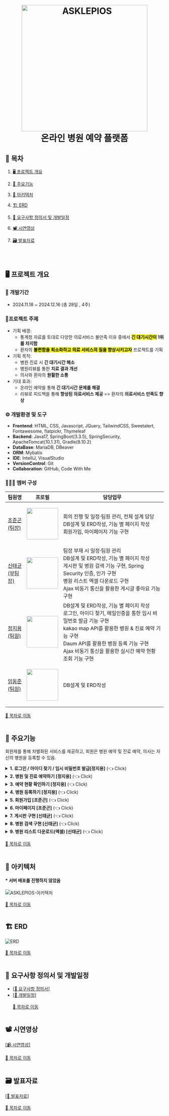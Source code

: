 <h1 align="center">
  <br>
  <img src="https://github.com/user-attachments/assets/7438f3f3-b3b1-4c8a-97b5-d38712131a62" alt="ASKLEPIOS" width="400">
  <br>
  온라인 병원 예약 플랫폼
  <br>
</h1>

## 📌 목차
1. [🖥️ 프로젝트 개요](#%EF%B8%8F-프로젝트-개요)
2. [📕 주요기능](#-주요기능)
3. [🔧 아키텍처](#-아키텍처)
4. [🏗️ ERD](#%EF%B8%8F-erd)
5. [📖 요구사항 정의서 및 개발일정](#-요구사항-정의서-및-개발일정)
6. [📽️ 시연영상](#%EF%B8%8F-시연영상)
7. [🗃️ 발표자료](#%EF%B8%8F-발표자료)

      <br><br>

## 🖥️ 프로젝트 개요
### :calendar: 개발기간
  - 2024.11.18 ~ 2024.12.16 (총 28일 , 4주)

### 🔖프로젝트 주제
  - 기획 배경: <br>
    - 통계청 자료를 토대로 다양한 의료서비스 불만족 이유 중에서 <strong><mark>긴 대기시간이</mark> 1위를 차지함</strong>
    - 환자의 <strong><mark>불편함을 최소화하고 의료 서비스의 질을 향상시키고자</mark></strong> 프로젝트를 기획
  - 기획 목적: <br>
    - 병원 진료 시 <strong>긴 대기시간 해소</strong>
    - 병원리뷰를 통한 <strong>치료 결과 개선</strong>
    - 의사와 환자의 <strong>원활한 소통</strong>
  - 기대 효과: <br>
    - 온라인 예약을 통해 <strong>긴 대기시간 문제를 해결</strong>
    - 리뷰로 피드백을 통해 <strong>향상된 의료서비스 제공</strong> => 환자의 <strong>의료서비스 만족도 향상</strong>
    
### ⚙️ 개발환경 및 도구
  - **Frontend**: HTML, CSS, Javascript, JQuery, TailwindCSS, Sweetalert, Fontawesome, flatpickr, Thymeleaf
  - **Backend**: Java17, SpringBoot(3.3.5), SpringSecurity, ApacheTomcat(10.1.31), Gradle(8.10.2)
  - **DataBase**: MariaDB, DBeaver
  - **ORM**: Mybatis
  - **IDE**: IntelliJ, VisualStudio
  - **VersionControl**: Git
  - **Collaboration**: GitHub, Code With Me
### 🧑‍🤝‍🧑 멤버 구성
|팀원명|프로필|담당업무|
|---|---|---|
|[조준곤<br>(팀장)](https://github.com/Jungon-Jo)|<p align="center"><img src="https://avatars.githubusercontent.com/u/174285554?v=4" width="100"></p>|회의 진행 및 일정·팀원 관리, 전체 설계 담당<br>DB설계 및 ERD작성, 기능 별 페이지 작성<br>회원가입, 마이페이지 기능 구현|
|[신태균<br>(부팀장)](https://github.com/Taekyun131)|<p align="center"><img src="https://avatars.githubusercontent.com/u/174299045?v=4" width="100"></p>|팀장 부재 시 일정·팀원 관리<br>DB설계 및 ERD작성, 기능 별 페이지 작성<br>게시판 및 병원 검색 기능 구현, Spring Security 인증, 인가 구현<br> 병원 리스트 엑셀 다운로드 구현<br>Ajax 비동기 통신을 활용한 게시글 좋아요 기능 구현 |
|[정지용<br>(팀원)](https://github.com/98jiyong)|<p align="center"><img src="https://avatars.githubusercontent.com/u/119985920?v=4" width="100"></p>|DB설계 및 ERD작성, 기능 별 페이지 작성<br>로그인, 아이디 찾기, 메일인증을 통한 임시 비밀번호 발급 기능 구현 <br>kakao map API를 활용한 병원 & 진료 예약 기능 구현<br>Daum API를 활용한 병원 등록 기능 구현<br>Ajax 비동기 통신을 활용한 실시간 예약 현황 조회 기능 구현 |
|[임동준<br>(팀원)](https://github.com/NAGABARA)|<p align="center"><img src="https://avatars.githubusercontent.com/u/174768701?v=4" width="100"></p>|DB설계 및 ERD작성|

[📌 목차로 이동](#-목차)
<br><br>

## 📕 주요기능
회원제를 통해 차별화된 서비스를 제공하고, 회원은 병원 예약 및 진료 예약, 의사는 자신의 병원을 등록할 수 있음.

<details>
  <summary><b>1. 로그인 / 아이디 찾기 / 임시 비밀번호 발급[정지용]</b> (👈 Click)</summary>
  <br>
  <div markdown="1">
    <h3>로그인</h3>
    <ol>
      <li>회원제를 통한 ¹퀵메뉴 및 ²실시간 예약 순위 정보를 제공하여 차별화된 서비스를 구현.</li>
      <img src="https://github.com/user-attachments/assets/1c67cf2b-a618-450d-a810-eb21dbb53cc4" width="600" alt="로그인1"><br>
      <li>Security를 활용하여 로그인.
      <ul>
      <li>모든 정보를 올바르게 입력해야만 로그인이 가능하며,</li>
      <li>실패 시 => Config의 오류 메시지를 받아서 View로 반환.</li>
      </ul>
      </li>
      <img src="https://github.com/user-attachments/assets/463491af-6e48-453c-9a22-54d1251ebae9" width="400" alt="로그인2"><br>
      <li>성공 시 => 퀵메뉴 및 실시간 예약순위를 확인할 수 있고, 회원별 기능 사용 가능.</li>
      <img src="https://github.com/user-attachments/assets/059796e1-9c9e-4d18-b0d4-99c80df947cc" width="600" alt="로그인3">
    </ol>
    <br>
    <h3>아이디 찾기</h3>
    <ul>
      <li>회원은 이름과 주민등록번호를 입력해 아이디를 찾을 수 있음.</li>
      <li>필수정보를 입력하지 않으면 경고문이 나타나며, 아이디를 찾을 수 없음.</li>
      <img src="https://github.com/user-attachments/assets/0889b60c-462a-4440-90f3-4d8e14a5d150" alt="아이디 찾기1"><br>
      <li>실패 시 => 입력한 정보가 일치하지 않다는 경고문이 나타남.</li>
      <img src="https://github.com/user-attachments/assets/06cbbb4a-86dc-4b0c-b1ee-ef8d77714210" width="400" alt="아이디 찾기2"><br>
      <li>성공 시 => 마스킹 된 자신의 아이디를 확인할 수 있음.</li>
      <img src="https://github.com/user-attachments/assets/beb7d563-a136-417e-bf86-5fbe07f91a68" width="400" alt="아이디 찾기3">
    </ul>
    <br>
    <h3>임시 비밀번호 발급</h3>
    <ul>
      <li>메일을 통해 일회용 인증코드를 전송하여 본인확인 후 임시 비밀번호를 발급 받을 수 있음.</li>
      <img src="https://github.com/user-attachments/assets/38c7def0-34c7-4095-a05c-550ad51ddc11" alt="임시 비밀번호 발급1">
      <li>회원가입시 입력한 아이디와 이메일이 일치해야 이메일 인증이 가능.</li>
      <img src="https://github.com/user-attachments/assets/bde7edff-1a37-4656-9a61-8a405a23ddfc" width="400" alt="임시 비밀번호 발급2">
      <li>인증코드를 통한 인증번호 확인 후 임시 비밀번호 발급 가능.</li>
      <img src="https://github.com/user-attachments/assets/3cbf7e9c-e6eb-4176-92b3-c4cc50f88ed8" width="400" alt="임시 비밀번호 발급3">
    </ul>
  </div>
</details>

<details>
  <summary><b>2. 병원 및 진료 예약하기 [정지용]</b> (👈 Click)</summary>
  <br>
  <div markdown="1">
    <h3>병원 예약</h3>
    <ul>
      <li>초기화면</li>
      <ul>
        <li>초기화면은 리스트와 지도에 아무것도 표시되지 않음</li>
        <li>위치 정보 제공 동의 시 사용자 위치 중심으로 맵과 리스트에 병원을 제공</li>
      </ul>
      <img src="https://github.com/user-attachments/assets/1dd32c0f-0f16-4dd9-8cbf-d32564b75ea9" width="600" alt="예약1">
      <li>병원 클릭 시</li>
      <ul>
        <li>해당 병원이 플랫폼에 등록돼있으면 예약하기 버튼을 표시</li>
        <li>해당 병원에 마커 클릭시 도착지를 자동 입력하여 길찾기 서비스 제공</li>
        <li>사용자는 손쉽게 출발지를 입력해 길을 찾을 수 있음.</li>
      </ul>
      <img src="https://github.com/user-attachments/assets/adc218c4-9c2a-4026-ac0d-61344dbd3ad8" width="600" alt="예약2">
      <li>병원 검색 시</li>
      <ul>
        <li>지역 검색 시 해당 지역 중심으로 병원 정보를 제공</li>
        <li>키워드 검색을 통해 원하는 지역의 진료과목 또한 검색 가능</li>
      </ul>
      <img src="https://github.com/user-attachments/assets/8a64423c-281a-48d2-b041-6c4d8b539f3b" width="600" alt="예약3">
    </ul>
    <h3>병원 예약 및 진료 예약</h3>
    <ul>
      <li>예약하기 버튼 클릭 시</li>
      <ul>
        <li>예약하기 버튼 클릭 시 해당 병원에 대한 상세정보를 확인할 수 있음.</li>
        <li>해당 병원 정보를 확인한 후 원하는 의사를 선택해 예약 가능</li>
        <li>예약 시 선택한 병원, 담당 의사, 사용자 정보가 자동으로 입력됨.</li>
      </ul>
      <img src="https://github.com/user-attachments/assets/354e9ea3-5823-4d0d-9c4c-d86d7c389480" width="600" alt="예약4">
    </ul>
    <br>
      <h3>진료 예약</h3>
      <ul>
      <li>진료 예약 시</li>
      <ul>
        <li>날짜 선택 시 해당 날짜에 예약 가능한 시간대 확인 가능</li>
        <li>이미 예약된 시간은 예약이 불가능하도록 선택 불가능</li>
        <li>회원은 원하는 시간대 및 간단한 메모를 작성한 후 예약을 진행</li>
      </ul>
      <img src="https://github.com/user-attachments/assets/e0ecb3f5-5f4f-4efb-87c1-0b10e897d483" width="600" alt="예약5">
    </ul>
    <br>
  </div>
</details>

<details>
  <summary><b>3. 예약 현황 확인하기 [정지용]</b> (👈 Click)</summary>
  <br>
  <h3>예약현황 확인</h3>
  <ul>
    <li>회원은 자신이 예약한 내용을 예약 현황을 통해 확인할 수 있음.</li>
    <img src="https://github.com/user-attachments/assets/99385c2f-ed6e-4043-af39-04ec53be4ddf" width="600" alt="예약현황 확인1">
  </ul>
  <br>
  <ul>
    <li>예약 현황을 클릭 시 현재 내가 예약한 진료의 상태를 확인할 수 있음(대기 / 거절 / 승인).</li>
    <img src="https://github.com/user-attachments/assets/7b0e7d69-b2d4-4604-b4c0-3d481ea4b621" width="600" alt="예약현황 확인2">
  </ul>
  <br>
  <ul>
    <li>담당 의사가 진료 상태를 변경하면 실시간으로 회원의 예약 현황에서도 상태가 변경됨.<br>
    => <b>담당 의사는 진료 시간에 맞춰 다음 환자의 예약 상태를 알맞게 변경 가능.</b></li>
    <img src="https://github.com/user-attachments/assets/59805f57-9b68-43fe-91b8-3122348d21bd" width="600" alt="예약현황 확인3">
  </ul>
</details>

<details>
  <summary><b>4. 병원 등록하기 [정지용]</b> (👈 Click)</summary>
  <br>
  <h3>병원 등록</h3>
  <ul>
    <li>초기 화면</li>
    <ul>
      <li>의사는 병원 등록을 통해 병원을 등록할 수 있음.</li>
    </ul>
    <img src="https://github.com/user-attachments/assets/ef42a354-559c-4c9b-b2e8-645f870e47fb" width="600" alt="병원 등록하기1">
  </ul>
  <br>
  <ul>
    <li>중복 확인</li>
    <ul>
      <li>기존에 이미 등록된 병원이라면, 경고 문구를 표시하고 등록이 불가.</li>
    </ul>
    <img src="https://github.com/user-attachments/assets/544b8eb7-03b4-421d-83e4-f97c35422224" width="600" alt="병원 등록하기2">
  </ul>
  <br>
  <ul>
    <li>중복 확인</li>
    <ul>
      <li>신규 병원이라면, 확인 문구를 표시하고 상세 주소칸이 활성화됨.</li>
    </ul>
    <img src="https://github.com/user-attachments/assets/2da9e553-2178-4b8c-a689-91ba2a50a9e5" width="600" alt="병원 등록하기3">
  </ul>
  <br>
  <ul>
    <li>병원 등록</li>
    <ul>
      <li>병원에 대한 상세정보를 입력한 후 병원 등록.</li>
    </ul>
    <img src="https://github.com/user-attachments/assets/d9a06743-226c-49d2-a127-cbf3791d1e9a" width="600" alt="병원 등록하기4">
  </ul>
  <br>
  <ul>
    <li>등록된 병원 확인</li>
    <ul>
      <li>병원 검색을 통해 병원이 잘 등록됐는지 조회.</li>
    </ul>
    <img src="https://github.com/user-attachments/assets/44b94cff-5de6-4061-b831-099d816ba83e" width="600" alt="병원 등록하기5">
  </ul>
</details>

<details>
  <summary><b>5. 회원가입 [조준곤]</b> (👈 Click)</summary>
  <br>
  <h3>BOM 관리 - 세부목록 조회</h3>
  <ul>
    <li>제품번호 클릭 시, 해당하는 자재리스트를 화면에서 바로 조회할 수 있다.</li>
    <img src="https://github.com/heyJSH/CNR_FURNITURE/assets/150403977/e5d0454b-2828-4f13-8cf2-923272e72988" alt="BOM 세부목록 조회">
  </ul>
  <br>
  <h3>BOM 관리 - 세부목록 수정</h3>
  <ul>
    <li>원하는 행의 [수정] 버튼을 누른 후 값을 입력하고 [수정] 버튼을 누르면 DB에 저장된다.</li>
    <li>취소시 저장된 수량값이 DB에 다시 저장된다.</li>
    <img src="https://github.com/heyJSH/CNR_FURNITURE/assets/150403977/d97aab8b-b26f-41bb-a83a-096e10483150" alt="BOM 수정">
  </ul>
  <br>
  <h3>BOM 관리 - BOM 등록</h3>
  <ul>
    <li>'제품번호', '자재번호'를 선택하고 '단위', '수량'을 입력한 후, [추가] 버튼을 누르면 DB에 저장된다.</li>
    <li>등록된 '제품번호'와 '자재번호'가 존재할 경우, [추가] 버튼 클릭시 오류 메세지가 출력된다.</li>
    <img src="https://github.com/heyJSH/CNR_FURNITURE/assets/150403977/2fd179a2-0b65-4c76-a657-331d633e9faa" alt="BOM 등록">
  </ul>
</details>

<details>
  <summary><b>6. 마이페이지 [조준곤]</b> (👈 Click)</summary>
  <br>
  <h3>작업자 스케쥴 조회</h3>
  <ul>
    <li>구글 캘린더 API를 적용하여 작업자의 스케쥴을 조회할 수 있도록 했다.</li>
    <li>select box의 option에서 검색 주제를 선택한 후, 키워드를 입력하여 검색하면 해당하는 내용의 목록을 볼 수 있다.</li>
    <img src="https://github.com/heyJSH/CNR_FURNITURE/assets/150403977/f89201c2-f113-4e08-91e1-25d5cc13d0ed" alt="작업자 스케쥴 조회">
  </ul>
</details>

<details>
  <summary><b>7. 게시판 구현 [신태균]</b> (👈 Click)</summary>
  <br>
  <h3>제조지시/제조수행지시/공정정보관리 - 검색</h3>
  <ul>
    <li>datalist를 사용하여 검색 키워드를 입력하거나, 선택할 수 있다.</li>
    <img src="https://github.com/heyJSH/CNR_FURNITURE/assets/150403977/57b4268a-f21e-403b-adcf-7a5f3942cd58" alt="제조지시 등 검색list">
  </ul>
  <br>
  <h3>제조지시 - 등록</h3>
  <ul>
    <li>[등록] 버튼을 누르면 모달창이 뜬다.</li>
    <li>계약 목록에서 원하는 계약을 선택한 후 [+] 버튼을 누르면, 계약 정보가 자동으로 등록된다.</li>
    <li>세부 정보를 입력하고 [추가] 버튼을 누르면 제조지시 목록에 나타난다.</li>
    <img src="https://github.com/heyJSH/CNR_FURNITURE/assets/150403977/2c8ec92d-d1c9-4c32-aebf-e2bcf1f43407" alt="제조지시 등록1">
    <li>원하는 만큼 정보를 추가한 후, [등록] 버튼을 누르면 DB에 저장된다.</li>
    <img src="https://github.com/heyJSH/CNR_FURNITURE/assets/150403977/1b795249-6b2e-45dd-a4fe-a4b974a03de8" alt="제조지시 등록2">
  </ul>
  <br>
  <h3>제조지시 - PDF 저장</h3>
  <ul>
    <li>'제조지시 목록'에서 저장을 원하는 행의 체크박스를 선택 후, [계약 내역서]를 누르면 '제품 공급 계약 내역서'를 조회할 수 있다.</li>
    <img src="https://github.com/heyJSH/CNR_FURNITURE/assets/150403977/b56036b9-b660-41fe-ad2f-9cc3e7b32329" alt="pdf 저장1">
    <li>jsPDF 라이브러리를 연결하여, [PDF로 보기] 버튼을 누르면 PDF 파일로 저장할 수 있다.</li>
    <img src="https://github.com/heyJSH/CNR_FURNITURE/assets/150403977/87d47a84-7aa2-44ab-aad7-e09e99d5a252" alt="pdf 저장2">
  </ul>
  <br>
  <h3>제조수행지시 - 등록</h3>
  <ul>
    <li>[등록] 버튼을 누르면 제조수행지시등록 모달창이 뜬다.</li>
    <img src="https://github.com/heyJSH/CNR_FURNITURE/assets/150403977/1eb05ea4-44f2-474d-8759-b57e4a705279" alt="제조수행지시 등록1">
    <li>내용을 입력한 후, [추가] 버튼을 누르면 하단에 목록이 생긴다.</li>
    <li>추가한 목록은 [삭제] 버튼을 통해 삭제할 수 있다.</li>
    <li>원하는 만큼 추가한 후, [등록] 버튼을 누르면 DB에 저장된다.</li>
    <img src="https://github.com/heyJSH/CNR_FURNITURE/assets/150403977/0da4d35e-d7ed-4026-a3fd-acf18b0eee34" alt="제조수행지시 등록2">
  </ul>
  <br>
  <h3>공정정보관리 - 등록</h3>
  <ul>
    <li>[등록] 버튼을 누르면 공정정보등록 모달창이 뜬다.</li>
    <img src="https://github.com/heyJSH/CNR_FURNITURE/assets/150403977/42f99311-f22a-4090-9f8e-45226459ef09" alt="공정정보 등록1">
    <li>'설비목록'에서 검색을 통해 조회가 가능하고, 원하는 설비를 선택한 후, [+] 버튼을 누르면 '추가된 설비목록'으로 이동한다.</li>
    <li>'추가된 설비목록'에서 원하는 설비를 선택하고 [+] 버튼을 누르면 상단의 input에 값이 채워진다.</li>
    <li>나머지 세부정보를 입력하고 [공정등록] 버튼을 누르면 DB에 저장된다.</li>
    <img src="https://github.com/heyJSH/CNR_FURNITURE/assets/150403977/4eb97f31-353a-46ba-b9a2-bf8cef55ad7d" alt="공정정보 등록2">
  </ul>
</details>

<details>
  <summary><b>8. 병원 검색 구현 [신태균]</b> (👈 Click)</summary>
  <br>
  <h3>공정관리 - 작업관리 - 검색 및 조회</h3>
  <ul>
    <li>대부분의 검색항목을 datalist를 이용하여 해당하는 항목의 정보를 확인하고 가져올 수 있도록 했다.</li>
    <img src="https://github.com/heyJSH/CNR_FURNITURE/assets/150403977/37933cfc-ed88-4cc4-a2f0-769c4952e9db" alt="작업관리 검색">
  </ul>
  <br>
  <h3>공정관리 - 작업관리 - 조회 및 작업등록</h3>
  <ul>
    <li>work의 작업목록 위에 있는 [작업등록] 버튼을 누르면 '작업등록 모달창'이 뜬다.</li>
    <img src="https://github.com/heyJSH/CNR_FURNITURE/assets/150403977/846c1325-e839-474e-971f-2229d2c02a2f" alt="작업등록1">
    <li>'제조LOT번호'를 입력하면,<br>'제품번호', '제품명', '생산단위'의 내용이 자동으로 채워진다.</li>
    <li>'공정번호'를 입력하면,<br>'설비번호', '설비명', '작업위치', '남은생산수량'의 내용이 자동으로 채워진다.</li>
    <img src="https://github.com/heyJSH/CNR_FURNITURE/assets/150403977/a8dd3322-7fa9-42e8-99d7-3b2baf81c18a" alt="작업등록2">
    <li>나머지 세부 정보를 입력한 후, [추가] 버튼을 누르면 입력한 데이터가 배열에 저장되고 '작업등록목록'을 조회할 수 있다.</li>
    <img src="https://github.com/heyJSH/CNR_FURNITURE/assets/150403977/59a5476d-1ecc-4470-ae50-680bd890efdc" alt="작업등록3">
    <li>원하는 만큼 추가한 후, [등록] 버튼을 누르면 DB에 저장된다.</li>
    <li>이 때, 소요시간 계산 수식은 다음과 같다.</li>
    <ul>
      <li>소요시간 = 작업종료시간 - 작업시작시간</li>
      <li>조건1. 작업시간 차이가 810분(13시간 30분) 이상인 경우 -90분</li>
      <li>조건2. 작업시간 차이가 4시간 이상 8시간 미만인 경우 -30분</li>
      <li>조건3. 작업시간 차이가 4시간 미만인 경우 -0분</li>
      <li>그 외. -60분</li>
    </ul>
  </ul>
  <br>
  <h3>공정관리 - 작업관리 - 작업 상세 및 수정/삭제</h3>
  <ul>
    <li>work의 '작업목록' 중, [작업상세] 버튼을 누르면, 작업상세 조회와 수정/삭제를 할 수 있는 모달창이 나타난다.</li>
    <li>앞서 작업등록에 이용된 것처럼, '작업종료시간 - 작업시작시간'으로 소요시간을 계산한다.</li>
    <li>작업시작시간이 현재시간보다 과거라면, 이미 작업이 시작된 것으로 readonly 속성을 가진다.</li>
    <img src="https://github.com/heyJSH/CNR_FURNITURE/assets/150403977/e7d83890-26a1-492e-a4de-31b682f5e586" alt="작업상세 수정1">
    <ul>
      <li><b>수정할 경우, 한 번에 수정되어야 할 사항은 다음과 같다.</b></li>
      1. 생산수량이 1 이상일 경우, process 테이블의 누적생산수량에 합해진다.<br>
      2. 진행상황이 '작업중'일 경우, 설비 작동 테이블의 MW_STATUS = '가동'<br>
      3. 진행상황이 '작업정지' 혹은 '작업종료'일 경우, 설비 작동 테이블의 MW_STATUS = '비가동'<br>
      4. 진행상황이 '작업중단'일 경우, 설비 작동 테이블의 MW_STATUS = '수리중', MW_CONDITION = '수리요청'
    </ul>
    <li>한 번에 수정하기 위하여, MyBatis를 이용해 작성한 쿼리를 트랜잭션 처리하도록 했다.</li>
    <img src="https://github.com/heyJSH/CNR_FURNITURE/assets/150403977/9928b7a8-e445-4023-b076-c020e801b047" alt="작업상세 수정2">
  </ul>
  <br>
  <h3>공정관리 - 작업관리 - 자재투입 - 등록</h3>
  <ul>
    <li>work의 '작업목록' 위에 있는 [자재투입] 버튼을 누르면, 자재투입등록 모달창이 나타난다.</li>
    <img src="https://github.com/heyJSH/CNR_FURNITURE/assets/150403977/3e3ffdc3-e638-4df8-ac96-2a20eb42f6b5" alt="자재투입 등록1">
    <li>'제조LOT번호'를 입력하면, 해당하는 '제조LOT번호'에 따른 '공정번호'를 조회하고, 선택할 수 있다.</li>
    <li>'공정번호'를 선택하면, '제품번호', '제품명', '계획생산수량'의 내용이 자동으로 채워진다.</li>
    <li>불러온 '제품번호'에 따른 BOM의 '자재번호' 목록을 조회하고 선택할 수 있다.</li>
    <img src="https://github.com/heyJSH/CNR_FURNITURE/assets/150403977/5ce67b24-989e-4225-962b-1379a477b6f6" alt="자재투입 등록2">
    <li>'자재번호'를 선택하면, 해당하는 '자재번호'에 따른 '자재명', '제품1EA별 투입수량', '최소투입수량', '단위'의 내용이 자동으로 채워진다.</li>
    <img src="https://github.com/heyJSH/CNR_FURNITURE/assets/150403977/7dcfb793-bfea-4858-8b4e-ba5082463107" alt="자재투입 등록3">
    <li>'투입수량'을 입력하고 [추가] 버튼을 누르면, 추가할 자재투입내역을 미리 보여주는 테이블이 생성된다.</li>
    <li>만약, '자재투입목록'의 [삭제] 버튼을 누르면, 배열에 저장된 자재투입내역이 삭제된다.</li>
    <img src="https://github.com/heyJSH/CNR_FURNITURE/assets/150403977/b7fc49cc-76d0-4f54-9b6d-0f0ee72578bb" alt="자재투입 등록4">
    <li>추가된 자재투입목록을 확인 후, [등록] 버튼을 누르면, DB에 저장된다.</li>
    <img src="https://github.com/heyJSH/CNR_FURNITURE/assets/150403977/e5e5dac8-c013-496a-a83b-439d43de2fa8" alt="자재투입 등록5">
  </ul>
  <br>
  <h3>공정관리 - 작업관리 - 자재투입 - 수정</h3>
  <ul>
    <li>work의 '자재투입내역' 중, [수정] 버튼을 누르면 '자재투입수정' 모달창이 나타난다.</li>
    <li>'투입수량'을 수정하고 [수정] 버튼을 누르면, DB에 저장된다.</li>
    <img src="https://github.com/heyJSH/CNR_FURNITURE/assets/150403977/3fb784fb-1651-49d8-afff-275d04a860d9" alt="자재투입 수정1">
  </ul>
  <br>
  <h3>공정관리 - 작업자관리 - 등록/상세 및 수정/삭제</h3>
  <ul>
    <li>workerInsert의 '작업자배치' 중, [관리] 버튼을 누르면, '작업자관리' 모달창이 나타난다.</li>
    <li>작업자 관리 모달창</li>
    <ul>
      <li>조회된 데이터를 통해 작업자 등록을 할 수 있다.</li>
      <li>부서명 선택 시, 부서명에 따라 사원번호 datalist를 조회하고 선택할 수 있다.</li>
      <img src="https://github.com/heyJSH/CNR_FURNITURE/assets/150403977/adfb4477-d961-45b6-be56-a2fe7c61c29b" alt="작업자관리1">
    </ul>
  </ul>
  <br>
  <h3>공정관리 - 작업자관리 - 등록/상세 및 수정/삭제 - 상세 및 수정</h3>
  <ul>
    <li>작업번호에 따른 작업자 정보 조회</li>
    <ul>
      <li>등록된 작업자 목록에 조회한 데이터가 나타난다.</li>
      <img src="https://github.com/heyJSH/CNR_FURNITURE/assets/150403977/be74b065-bba7-4632-aee9-8cfbf1bb1111" alt="작업자관리2">
    </ul>
    <li>'사원번호'를 입력 후 [추가] 버튼을 누르면, '추가된 작업자 목록'에 입력한 사원번호가 등록된다.</li>
    <img src="https://github.com/heyJSH/CNR_FURNITURE/assets/150403977/25701df8-d700-4a41-97a7-770f8e3d88a0" alt="작업자관리3">
    <li>'추가된 작업자 목록'은 [등록] 버튼을 누르면, DB에 저장된다.</li>
    <li>단, 이미 등록된 작업자를 추가하려고 할 경우, 아래와 같이 alert창을 통해 추가를 방지한다.</li>
    <img src="https://github.com/heyJSH/CNR_FURNITURE/assets/150403977/87e15cf8-8e7d-42fc-aa50-f7ab8d5cc3ce alt="작업자관리4">
  </ul>
  <br>
  <h3>공정관리 - 작업자관리 - 등록/상세 및 수정/삭제 - 삭제</h3>
  <ul>
    <li>'등록된 작업자 목록' 중 [삭제] 버튼을 누르면, 작업자 삭제 confirm 창이 뜨고, 작업자가 삭제된다.</li>
    <img src="https://github.com/heyJSH/CNR_FURNITURE/assets/150403977/b06e0d5d-e379-4543-a7d1-171e41ab91dc" alt="작업자관리5">
  </ul>
</details>

<details>
  <summary><b>9. 병원 리스트 다운로드(엑셀) [신태균]</b> (👈 Click)</summary>
  <br>
  <h3>설비관리 - 설비정보관리 - 등록</h3>
  <ul>
    <li>[추가] 버튼을 누르면, '설비별 체크리스트 정보 추가' 모달창이 나타난다.</li>
    <li>내용을 입력한 후, [등록] 버튼을 누르면 DB에 저장된다.</li>
    <img src="https://github.com/heyJSH/CNR_FURNITURE/assets/150403977/d9748d8b-c3be-4056-b636-e546c6e70c3f" alt="설비정보 등록1">
  </ul>
  <br>
  <h3>설비관리 - 설비정보관리 - 수정</h3>
  <ul>
    <li>원하는 행의 [수정] 버튼을 누르면, '설비수정' 모달창이 나타난다.</li>
    <li>내용을 수정한 후, [등록] 버튼을 누르면 수정된 내용이 DB에 저장된다.</li>
    <img src="https://github.com/heyJSH/CNR_FURNITURE/assets/150403977/98fedd0f-f28b-4794-a1ea-a379096d8d33" alt="설비정보 수정1">
  </ul>
  <br>
  <h3>설비관리 - 설비체크기준관리 - 등록</h3>
  <ul>
    <li>[추가] 버튼을 누르면, '설비별 체크리스트 정보 추가' 모달창이 나타난다.</li>
    <li>내용을 입력한 후, [등록] 버튼을 누르면 DB에 저장된다.</li>
    <img src="https://github.com/heyJSH/CNR_FURNITURE/assets/150403977/efc7d045-ab5e-427d-b116-9ad92f5fdb36" alt="설비체크기준 등록1">
  </ul>
  <br>
  <h3>설비관리 - 설비 체크리스트 - 등록</h3>
  <ul>
    <li>설비를 검색한 후, '체크리스트' 답변을 등록할 수 있다.</li>
    <img src="https://github.com/heyJSH/CNR_FURNITURE/assets/150403977/a2363b35-e837-4ed2-a642-cd05ffa3afd4" alt="설비체크리스트 등록1">
  </ul>
  <br>
  <h3>설비관리 - 설비관리</h3>
  <ul>
    <li>각 버튼을 누르면, ajax를 사용해 서버로 데이터를 전송하여 상태를 업데이트 한다.</li>
    <img src="https://github.com/heyJSH/CNR_FURNITURE/assets/150403977/250087e4-54fd-4e0f-add7-af4c98fb14e0" alt="설비관리1">
  </ul>
  <br>
  <h3>설비관리 - 설비수리이력 조회 & 설비가동 현황</h3>
  <ul>
    <li><b>설비수리이력 조회</b></li>
    <ul>
      <li>설비관리에서 '수리완료'를 누르면, '수리날짜', '수리 이력 내용'이 뜬다.</li>
      <img src="https://github.com/heyJSH/CNR_FURNITURE/assets/150403977/73dac92e-2413-4d9d-8c01-a54b95eb80f2" alt="설비수리이력 조회1">
    </ul>
    <li><b>설비가동 현황</b></li>
    <ul>
      <li>설비관리에서 클릭하는 버튼에 따라 상태와 현황이 바뀐다.</li>
      <img src="https://github.com/heyJSH/CNR_FURNITURE/assets/150403977/e6c24e99-28be-4b57-beaa-5a9de29785d2" alt="설비가동 현황1">
    </ul>
  </ul>
</details>

[📌 목차로 이동](#-목차)
<br><br>

## 🔧 아키텍처
####  * 서버 배포를 진행하지 않았음
![ASKLEPIOS-아키텍처](https://github.com/user-attachments/assets/0b231397-9dd7-4294-8ad1-f8ab88823976)<br><br>
[📌 목차로 이동](#-목차)
<br><br>

## 🏗️ ERD
![ERD](https://github.com/user-attachments/assets/e66666d7-eba0-4379-90ce-0ee20c9d1959)<br><br>
[📌 목차로 이동](#-목차)
<br><br>

## 📖 요구사항 정의서 및 개발일정
- [[📑 요구사항 정의서]](https://docs.google.com/spreadsheets/d/1319HK6tojzy0Jqov5cYQ1aQAfhmJnO5vXLnDfRDZolg/edit?gid=1651580600#gid=1651580600)
- [[📑 개발일정]](https://docs.google.com/spreadsheets/d/1319HK6tojzy0Jqov5cYQ1aQAfhmJnO5vXLnDfRDZolg/edit?gid=0#gid=0)<br><br>
[📌 목차로 이동](#-목차)
<br><br>

## 📽️ 시연영상
[[📹 시연영상]](https://www.youtube.com/watch?v=W2Vq8N1xsIk&list=PLNdYfRO3wDimceWjFMnr3KoMn73idCSHj)<br><br>
[📌 목차로 이동](#-목차)
<br><br>

## 🗃️ 발표자료
[[📂 발표자료]](https://www.canva.com/design/DAGZZpxk6Wk/LY2Gb7eVNRx5tHq7PCic7Q/edit)<br><br>
[📌 목차로 이동](#-목차)
